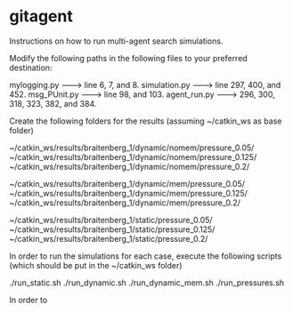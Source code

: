 # gitagent
Instructions on how to run multi-agent search simulations.

Modify the following paths in the following files to your preferred destination:

mylogging.py ---> line 6, 7, and 8.
simulation.py ---> line 297, 400, and 452.
msg_PUnit.py ---> line 98, and 103.
agent_run.py ---> 296, 300, 318, 323, 382, and 384.

Create the following folders for the results (assuming ~/catkin_ws as base folder)

~/catkin_ws/results/braitenberg_1/dynamic/nomem/pressure_0.05/
~/catkin_ws/results/braitenberg_1/dynamic/nomem/pressure_0.125/
~/catkin_ws/results/braitenberg_1/dynamic/nomem/pressure_0.2/

~/catkin_ws/results/braitenberg_1/dynamic/mem/pressure_0.05/
~/catkin_ws/results/braitenberg_1/dynamic/mem/pressure_0.125/
~/catkin_ws/results/braitenberg_1/dynamic/mem/pressure_0.2/

~/catkin_ws/results/braitenberg_1/static/pressure_0.05/
~/catkin_ws/results/braitenberg_1/static/pressure_0.125/
~/catkin_ws/results/braitenberg_1/static/pressure_0.2/

In order to run the simulations for each case, execute the following scripts (which should be put in the ~/catkin_ws folder)

./run_static.sh
./run_dynamic.sh
./run_dynamic_mem.sh
./run_pressures.sh

In order to 
